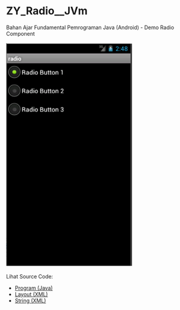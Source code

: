 # ZY_Radio__JVm
Bahan Ajar Fundamental Pemrograman Java (Android) - Demo Radio Component<br><br>
<img src="https://github.com/RizkyKhapidsyah/ZY_Radio__JVm/blob/master/Radio/result/001.PNG" height=600px width=340px><br><br>
Lihat Source Code:<br>
- <a href="https://github.com/RizkyKhapidsyah/ZY_Radio__JVm/blob/master/Radio/src/com/wilis/radio/radio.java">Program (Java)</a><br>
- <a href="https://github.com/RizkyKhapidsyah/ZY_Radio__JVm/blob/master/Radio/res/layout/main.xml">Layout (XML)</a><br>
- <a href="https://github.com/RizkyKhapidsyah/ZY_Radio__JVm/blob/master/Radio/res/values/strings.xml">String (XML)</a>
